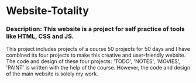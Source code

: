 # Website-Totality

### Description: This website is a project for self practice of tools like HTML, CSS and JS.

This project includes projects of a course 50 projects for 50 days and I have combined its four projects to make this creative and user-friendly website.
The code and design of these four projects: 'TODO', 'NOTES', 'MOVIES', 'PAINT' is written with the help of the course.
However, the code and design of the main website is solely my work. 
